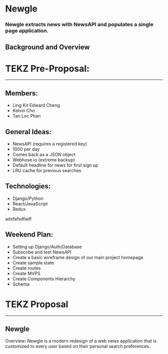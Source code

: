 # Newgle

### Newgle extracts news with NewsAPI and populates a single page application.

## Background and Overview




# TEKZ Pre-Proposal:
---
## Members:
- Ling Kit Edward Cheng
- Kelvin Cho
- Tan Loc Phan

## General Ideas:
- NewsAPI (requires a registered key)
- 1000 per day
- Comes back as a JSON object
- Webhose.io (extreme backup)
- Default headline for news for first sign up
- LRU cache for previous searches

## Technologies:
- Django/Python
- React/JavaScript
- Redux

adsfafsdfadf

## Weekend Plan:
- Setting up Django/Auth/Database
- Subscribe and test NewsAPI
- Create a basic wireframe design of our main project homepage
- Create sample state
- Create routes
- Create MVPS
- Create Components Hierarchy
- Schema


# TEKZ Proposal
-------------------------------------------
## Newgle

Overview:
Newgle is a modern redesign of a web news application that is customized to every user based on their personal search preferences..
